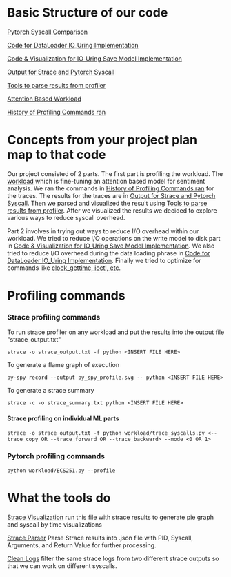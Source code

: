 # Basic Structure of our code

[Pytorch Syscall Comparison](https://github.com/smbanx/ECS251/tree/main/ML_Syscall_comparison) 

[Code for DataLoader IO_Uring Implementation](https://github.com/smbanx/ECS251/tree/main/dataloader_io_uring)

[Code & Visualization for IO_Uring Save Model Implementation](https://github.com/smbanx/ECS251/tree/main/iouring_save_model)

[Output for Strace and Pytorch Syscall](https://github.com/smbanx/ECS251/tree/main/output)

[Tools to parse results from profiler](https://github.com/smbanx/ECS251/tree/main/tools)

[Attention Based Workload](https://github.com/smbanx/ECS251/tree/main/workload)

[History of Profiling Commands ran](https://github.com/smbanx/ECS251/blob/main/history.txt)

# Concepts from your project plan map to that code

Our project consisted of 2 parts. The first part is profiling the workload. The [workload](https://github.com/smbanx/ECS251/blob/main/workload/ECS251.py) which is fine-tuning an attention based model for sentiment analysis. We ran the commands in [History of Profiling Commands ran](https://github.com/smbanx/ECS251/blob/main/history.txt) for the traces. The results for the traces are in [Output for Strace and Pytorch Syscall](https://github.com/smbanx/ECS251/tree/main/output). Then we parsed and visualized the result using [Tools to parse results from profiler](https://github.com/smbanx/ECS251/tree/main/tools). After we visualized the results we decided to explore various ways to reduce syscall overhead.

Part 2 involves in trying out ways to reduce I/O overhead within our workload. We tried to reduce I/O operations on the write model to disk part in [Code & Visualization for IO_Uring Save Model Implementation](https://github.com/smbanx/ECS251/tree/main/iouring_save_model). We also tried to reduce I/O overhead during the data loading phrase in [Code for DataLoader IO_Uring Implementation](https://github.com/smbanx/ECS251/tree/main/dataloader_io_uring). Finally we tried to optimize for commands like [clock_gettime, ioctl, etc](https://github.com/smbanx/ECS251/blob/main/workload/ECS251_optimized.py).

# Profiling commands

### Strace profiling commands

To run strace profiler on any workload and put the results into the output file "strace_output.txt"

```
strace -o strace_output.txt -f python <INSERT FILE HERE>
```

To generate a flame graph of execution

```
py-spy record --output py_spy_profile.svg -- python <INSERT FILE HERE>
```

To generate a strace summary

```
strace -c -o strace_summary.txt python <INSERT FILE HERE>
```

#### Strace profiling on individual ML parts
```
strace -o strace_output.txt -f python workload/trace_syscalls.py <--trace_copy OR --trace_forward OR --trace_backward> --mode <0 OR 1>
```




### Pytorch profiling commands
```
python workload/ECS251.py --profile
```

# What the tools do

[Strace Visualization](https://github.com/smbanx/ECS251/blob/main/tools/Strace_Visualization.ipynb) run this file with strace results to generate pie graph and syscall by time visualizations

[Strace Parser](strace_parser) Parse Strace results into .json file with PID, Syscall, Arguments, and Return Value for further processing.

[Clean Logs](https://github.com/smbanx/ECS251/blob/main/tools/clean_logs.py) filter the same strace logs from two different strace outputs so that we can work on different syscalls.




